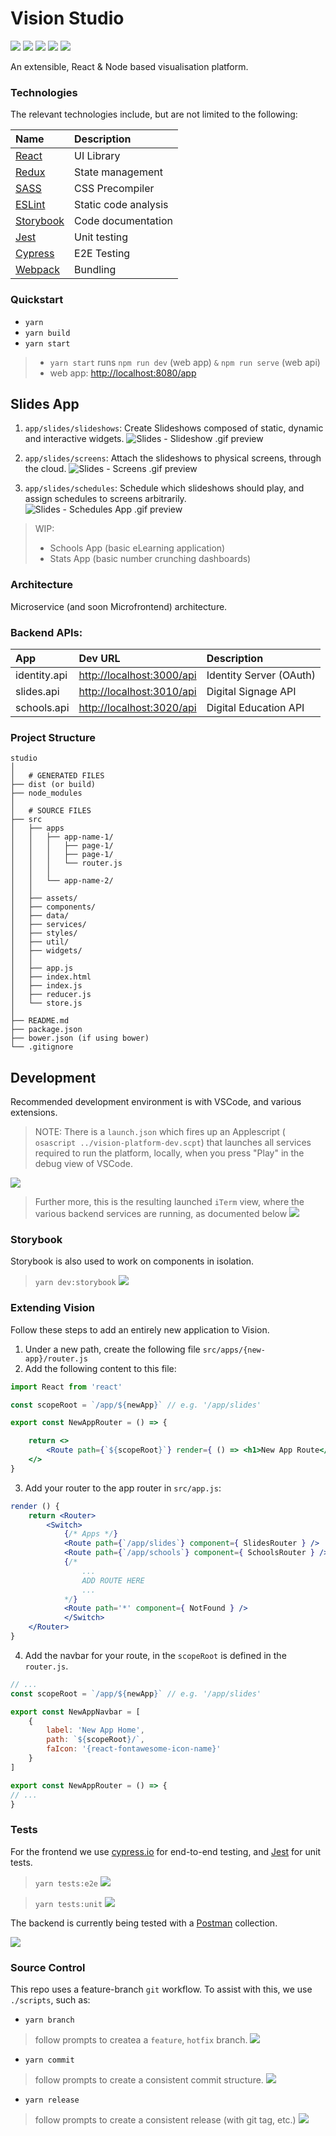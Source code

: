 # Vision Studio

[![](https://gitlab.com/vis-ion/slides/badges/master/pipeline.svg)](https://gitlab.com/vis-ion/studio/-/pipelines)
[![](https://user-content.gitlab-static.net/3acf9183b4b660d7600ebd245660b9e8602754f7/68747470733a2f2f696d672e736869656c64732e696f2f62616467652f636f64655f7374796c652d7374616e646172642d627269676874677265656e2e737667)]()
[![](https://user-content.gitlab-static.net/bbac6c1cb193924b60fcfaeb8b6827e9f6f9e0d6/68747470733a2f2f636f6465636f762e696f2f676c2f7669732d696f6e2f73747564696f2f6272616e63682f253543783664363137333734363537322f67726170682f62616467652e7376673f746f6b656e3d464e50535957454e515a)](https://standardjs.com/)
[![](https://camo.githubusercontent.com/6e9ccd97d0b5a39067b7fbe5f903b733f4f8eba2/68747470733a2f2f696d672e736869656c64732e696f2f62616467652f636f64652532306f662d636f6e647563742d6666363962342e7376673f7374796c653d666c61742d737175617265)](./CODE_OF_CONDUCT.md)
[![](https://camo.githubusercontent.com/71cbf5b01f72181806329175fcf729c106f5c27c/68747470733a2f2f696d672e736869656c64732e696f2f6769746875622f6c6963656e73652f736f757263657265722d696f2f68616c6c2d6f662d66616d652e7376673f636f6c6f72423d666630303030)](./LICENSE.md)

An extensible, React & Node based visualisation platform.

### Technologies

The relevant technologies include, but are not limited to the following:

|Name|Description|
|:-|:-|
|[React](https://reactjs.org/)|UI Library|
|[Redux](https://redux.js.org/)|State management|
|[SASS](https://sass-lang.com/)|CSS Precompiler|
|[ESLint](https://eslint.org/)|Static code analysis|
|[Storybook](https://storybook.js.org/docs/react/get-started/install/)|Code documentation|
|[Jest](https://jestjs.io/)|Unit testing|
|[Cypress](https://www.cypress.io/)|E2E Testing|
|[Webpack](https://webpack.js.org/)|Bundling|


### Quickstart

- `yarn`
- `yarn build`
- `yarn start`

> - `yarn start` runs `npm run dev` (web app) `&` `npm run serve` (web api)
> - web app: [http://localhost:8080/app](http://localhost:8080/app)


## Slides App

 1. `app/slides/slideshows`: Create Slideshows composed of static, dynamic and interactive widgets.
![Slides - Slideshow .gif preview](./docs/gif/vision-slides-slideshow-demo.gif)

2. `app/slides/screens`:  Attach the slideshows to physical screens, through the cloud.
![Slides - Screens .gif preview](./docs/gif/vision-slides-screens-demo.gif)

3. `app/slides/schedules`: Schedule which slideshows should play, and assign schedules to screens arbitrarily.
![Slides - Schedules App .gif preview](./docs/gif/vision-slides-schedules-demo.gif)

> WIP:
> - Schools App (basic eLearning application)
> - Stats App (basic number crunching dashboards)

### Architecture

Microservice (and soon Microfrontend) architecture.

### Backend APIs:

|App|Dev URL|Description|
|:-|:-|:-|
|identity.api | [http://localhost:3000/api](http://localhost:3000/api) |Identity Server (OAuth)|
|slides.api | [http://localhost:3010/api](http://localhost:3010/api) |Digital Signage API|
|schools.api | [http://localhost:3020/api](http://localhost:3020/api) |Digital Education API|

### Project Structure

```
studio
│
│   # GENERATED FILES
├── dist (or build)
├── node_modules
│
│   # SOURCE FILES
├── src
│   ├── apps
│   │   ├── app-name-1/
│   │   │   ├── page-1/
│   │   │   ├── page-1/
│   │   │   └── router.js
│   │   │
│   │   └── app-name-2/
│   │
│   ├── assets/
│   ├── components/
│   ├── data/
│   ├── services/
│   ├── styles/
│   ├── util/
│   ├── widgets/
│   │
│   ├── app.js
│   ├── index.html
│   ├── index.js
│   ├── reducer.js
│   └── store.js
│
├── README.md
├── package.json
├── bower.json (if using bower)
└── .gitignore
```

## Development

Recommended development environment is with VSCode, and various extensions.

> NOTE: There is a `launch.json` which fires up an Applescript ( `osascript ../vision-platform-dev.scpt`) that launches all services required to run the platform, locally, when you press "Play" in the debug view of VSCode.

![](./docs/img/vscode-dev-env.png)

> Further more, this is the resulting launched `iTerm` view, where the various backend services are running, as documented below
![](./docs/img/iterm-multi-services.png)

### Storybook

Storybook is also used to work on components in isolation.

> `yarn dev:storybook`
> ![](./docs/gif/storybook.gif)

### Extending Vision

Follow these steps to add an entirely new application to Vision.

1. Under a new path, create the following file `src/apps/{new-app}/router.js`
2. Add the following content to this file:

```jsx
import React from 'react'

const scopeRoot = `/app/${newApp}` // e.g. '/app/slides'

export const NewAppRouter = () => {

    return <>
        <Route path={`${scopeRoot}`} render={ () => <h1>New App Route</h1> } />
    </>
}
```

3. Add your router to the app router in `src/app.js`:
```jsx
render () {
    return <Router>
        <Switch>
            {/* Apps */}
            <Route path={`/app/slides`} component={ SlidesRouter } />
            <Route path={`/app/schools`} component={ SchoolsRouter } />
            {/*
                ...
                ADD ROUTE HERE
                ...
            */}
            <Route path='*' component={ NotFound } />
            </Switch>
    </Router>
}
```

4. Add the navbar for your route, in the `scopeRoot` is defined in the `router.js`.

```jsx
// ...
const scopeRoot = `/app/${newApp}` // e.g. '/app/slides'

export const NewAppNavbar = [
    {
        label: 'New App Home',
        path: `${scopeRoot}/`,
        faIcon: '{react-fontawesome-icon-name}'
    }
]

export const NewAppRouter = () => {
// ...
}
```

### Tests

For the frontend we use [cypress.io](https://www.cypress.io/) for end-to-end testing, and [Jest](https://jestjs.io/) for unit tests.

> `yarn tests:e2e`
![](./docs/img/tests-cypress.png)

> `yarn tests:unit`
![](./docs/img/tests-jest.png)


The backend is currently being tested with a [Postman](https://www.postman.com/) collection.

![](./docs/img/postman-tests.png)

### Source Control

This repo uses a feature-branch `git` workflow. To assist with this, we use `./scripts`, such as:

- `yarn branch`

> follow prompts to createa a `feature`, `hotfix` branch.
> ![](./docs/gif/yarn-branch.gif)

- `yarn commit`

> follow prompts to create a consistent commit structure.
> ![](./docs/gif/yarn-commit.gif)

- `yarn release`

> follow prompts to create a consistent release (with git tag, etc.)
> ![](./docs/gif/yarn-release.gif)
